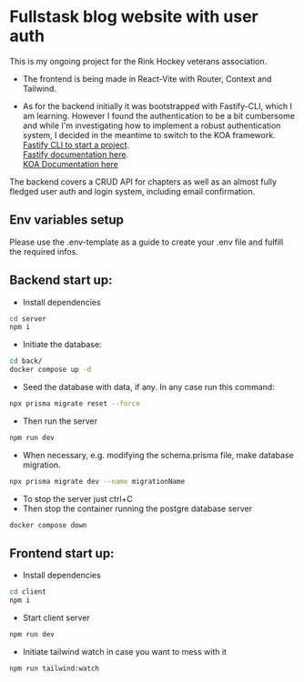 # Fullstask blog website with user auth

This is my ongoing project for the Rink Hockey veterans association.

- The frontend is being made in React-Vite with Router, Context and Tailwind.

- As for the backend initially it was bootstrapped with Fastify-CLI, which I am learning. However I found the authentication to be a bit cumbersome and while I'm investigating how to implement a robust authentication system, I decided in the meantime to switch to the KOA framework.<br>
  [Fastify CLI to start a project](https://www.npmjs.com/package/fastify-cli). <br>
  [Fastify documentation here](https://www.fastify.io/docs/latest/).<br>
  [KOA Documentation here](https://koajs.com/#)

The backend covers a CRUD API for chapters as well as an almost fully fledged user auth and login system, including email confirmation.

## Env variables setup

Please use the .env-template as a guide to create your .env file and fulfill the required infos.

## Backend start up:

- Install dependencies

```Bash
cd server
npm i
```

- Initiate the database:

```bash
cd back/
docker compose up -d
```

- Seed the database with data, if any. In any case run this command:

```bash
npx prisma migrate reset --force
```

- Then run the server

```Bash
npm run dev
```

- When necessary, e.g. modifying the schema.prisma file, make database migration.

```Bash
npx prisma migrate dev --name migrationName
```

- To stop the server just ctrl+C
- Then stop the container running the postgre database server

```Bash
docker compose down
```

## Frontend start up:

- Install dependencies

```Bash
cd client
npm i
```

- Start client server

```Bash
npm run dev
```

- Initiate tailwind watch in case you want to mess with it

```Bash
npm run tailwind:watch
```
